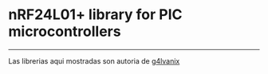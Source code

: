 

# nRF24L01+ library for PIC microcontrollers
***
Las librerias aqui mostradas son autoria de [g4lvanix](!https://github.com/g4lvanix/NRF-wireless)
